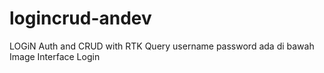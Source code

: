 # logincrud-andev
LOGiN Auth and CRUD with RTK Query
username password ada di bawah Image Interface Login
